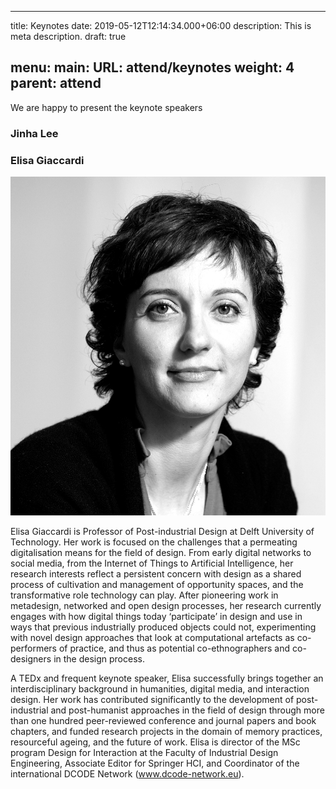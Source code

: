 
---
title: Keynotes
date: 2019-05-12T12:14:34.000+06:00
description: This is meta description.
draft: true

menu:
  main:
    URL: attend/keynotes
    weight: 4
    parent: attend
---
We are happy to present the keynote speakers

### Jinha Lee



### Elisa Giaccardi

![Elisa Giaccardi](img/ElisaGiaccardi.jpg "Elisa Giaccardi")

Elisa Giaccardi is Professor of Post-industrial Design at Delft University of Technology. Her work is focused on the challenges that a permeating digitalisation means for the field of design. From early digital networks to social media, from the Internet of Things to Artificial Intelligence, her research interests reflect a persistent concern with design as a shared process of cultivation and management of opportunity spaces, and the transformative role technology can play. After pioneering work in metadesign, networked and open design processes, her research currently engages with how digital things today ‘participate’ in design and use in ways that previous industrially produced objects could not, experimenting with novel design approaches that look at computational artefacts as co­-performers of practice, and thus as potential co-ethnographers and co­-designers in the design process.

A TEDx and frequent keynote speaker, Elisa successfully brings together an interdisciplinary background in humanities, digital media, and interaction design. Her work has contributed significantly to the development of post-industrial and post-humanist approaches in the field of design through more than one hundred peer-reviewed conference and journal papers and book chapters, and funded research projects in the domain of memory practices, resourceful ageing, and the future of work. Elisa is director of the MSc program Design for Interaction at the Faculty of Industrial Design Engineering, Associate Editor for Springer HCI, and Coordinator of the international DCODE Network (www.dcode-network.eu).
